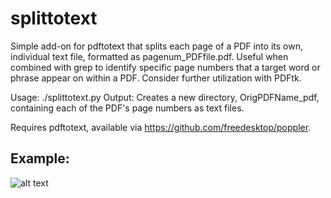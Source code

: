 # splittotext
Simple add-on for pdftotext that splits each page of a PDF into its own, individual text file, formatted as pagenum_PDFfile.pdf.
Useful when combined with grep to identify specific page numbers that a target word or phrase appear on within a PDF. Consider further utilization with PDFtk.

Usage:  ./splittotext.py <PDF-file> <int-number-of-pages>
Output: Creates a new directory, OrigPDFName_pdf, containing each of the PDF's page numbers as text files.

Requires pdftotext, available via https://github.com/freedesktop/poppler.


Example:
-------
![alt text](https://github.com/kampji/splittotext/master/example.png)
